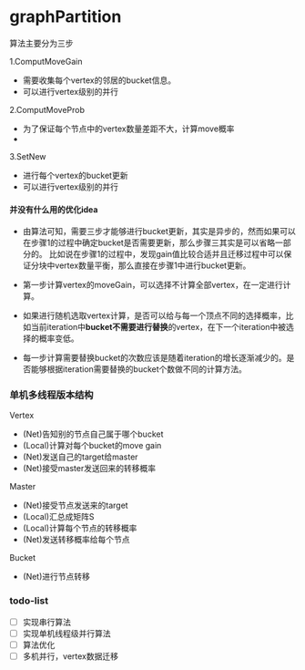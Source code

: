 # graphPartition



算法主要分为三步

1.ComputMoveGain

* 需要收集每个vertex的邻居的bucket信息。
* 可以进行vertex级别的并行

2.ComputMoveProb
* 为了保证每个节点中的vertex数量差距不大，计算move概率
* 

3.SetNew
* 进行每个vertex的bucket更新
* 可以进行vertex级别的并行


#### 并没有什么用的优化idea

* 由算法可知，需要三步才能够进行bucket更新，其实是异步的，然而如果可以在步骤1的过程中确定bucket是否需要更新，那么步骤三其实是可以省略一部分的。
比如说在步骤1的过程中，发现gain值比较合适并且迁移过程中可以保证分块中vertex数量平衡，那么直接在步骤1中进行bucket更新。

* 第一步计算vertex的moveGain，可以选择不计算全部vertex，在一定进行计算。

* 如果进行随机选取vertex计算，是否可以给与每一个顶点不同的选择概率，比如当前iteration中**bucket不需要进行替换**的vertex，在下一个iteration中被选择的概率变低。

* 每一步计算需要替换bucket的次数应该是随着iteration的增长逐渐减少的。是否能够根据iteration需要替换的bucket个数做不同的计算方法。

### 单机多线程版本结构
Vertex
* (Net)告知别的节点自己属于哪个bucket
* (Local)计算对每个bucket的move gain
* (Net)发送自己的target给master
* (Net)接受master发送回来的转移概率

Master
* (Net)接受节点发送来的target
* (Local)汇总成矩阵S
* (Local)计算每个节点的转移概率
* (Net)发送转移概率给每个节点

Bucket
* (Net)进行节点转移

### todo-list
- [ ] 实现串行算法
- [ ] 实现单机线程级并行算法
- [ ] 算法优化
- [ ] 多机并行，vertex数据迁移